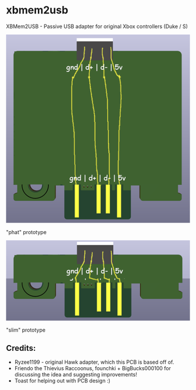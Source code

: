 # xbmem2usb
XBMem2USB - Passive USB adapter for original Xbox controllers (Duke / S)

![](images/pcbrender1.png)

"phat" prototype

![](images/pcbrender2.png)

"slim" prototype


## Credits:
- Ryzee1199 - original Hawk adapter, which this PCB is based off of.
- Friendo the Thievius Raccoonus, founchki + BigBucks000100 for discussing the idea and suggesting improvements!
- Toast for helping out with PCB design :)
